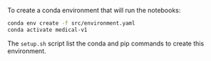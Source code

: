 To create a conda environment that will run the notebooks:
```bash
conda env create -f src/environment.yaml
conda activate medical-v1
```
The `setup.sh` script list the conda and pip commands to create this environment.